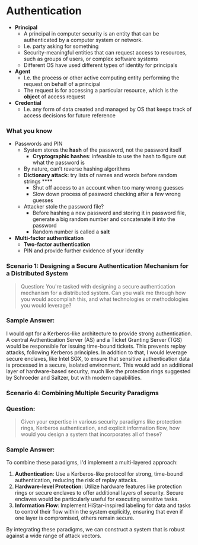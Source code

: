 # Authentication

- **Principal**
    - A principal in computer security is an entity that can be authenticated by a computer system or network.
    - I.e. party asking for something
    - Security-meaningful entities that can request access to resources, such as groups of users, or complex software systems
    - Different OS have used different types of identity for principals
- **Agent**
    - I.e. the process or other active computing entity performing the request on behalf of a principal
    - The request is for accessing a particular resource, which is the **object** of access request
- **Credential**
    - I.e. any form of data created and managed by OS that keeps track of access decisions for future reference

### What you know

- Passwords and PIN
    - System stores the **hash** of the password, not the password itself
        - **Cryptographic hashes**: infeasible to use the hash to figure out what the password is
    - By nature, can’t reverse hashing algorithms
    - **Dictionary attack:** try lists of names and words before random strings ****
        - Shut off access to an account when too many wrong guesses
        - Slow down process of password checking after a few wrong guesses
    - Attacker stole the password file?
        - Before hashing a new password and storing it in password file, generate a big random number and concatenate it into the password
        - Random number is called a **salt**
- **Multi-factor authentication**
    - **Two-factor authentication**
    - PIN and provide further evidence of your identity


### Scenario 1: Designing a Secure Authentication Mechanism for a Distributed System

> Question:
You're tasked with designing a secure authentication mechanism for a distributed system. Can you walk me through how you would accomplish this, and what technologies or methodologies you would leverage?

### Sample Answer:

I would opt for a Kerberos-like architecture to provide strong authentication. A central Authentication Server (AS) and a Ticket Granting Server (TGS) would be responsible for issuing time-bound tickets. This prevents replay attacks, following Kerberos principles. In addition to that, I would leverage secure enclaves, like Intel SGX, to ensure that sensitive authentication data is processed in a secure, isolated environment. This would add an additional layer of hardware-based security, much like the protection rings suggested by Schroeder and Saltzer, but with modern capabilities.


### Scenario 4: Combining Multiple Security Paradigms

### Question:

> Given your expertise in various security paradigms like protection rings, Kerberos authentication, and explicit information flow, how would you design a system that incorporates all of these?

### Sample Answer:

To combine these paradigms, I'd implement a multi-layered approach:

1. **Authentication**: Use a Kerberos-like protocol for strong, time-bound authentication, reducing the risk of replay attacks.
2. **Hardware-level Protection**: Utilize hardware features like protection rings or secure enclaves to offer additional layers of security. Secure enclaves would be particularly useful for executing sensitive tasks.
3. **Information Flow**: Implement HiStar-inspired labeling for data and tasks to control their flow within the system explicitly, ensuring that even if one layer is compromised, others remain secure.

By integrating these paradigms, we can construct a system that is robust against a wide range of attack vectors.